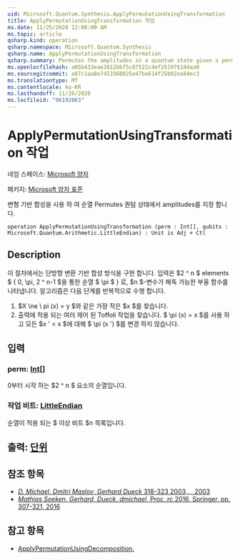 ```yaml
---
uid: Microsoft.Quantum.Synthesis.ApplyPermutationUsingTransformation
title: ApplyPermutationUsingTransformation 작업
ms.date: 11/25/2020 12:00:00 AM
ms.topic: article
qsharp.kind: operation
qsharp.namespace: Microsoft.Quantum.Synthesis
qsharp.name: ApplyPermutationUsingTransformation
qsharp.summary: Permutes the amplitudes in a quantum state given a permutation using transformation-based synthesis.
ms.openlocfilehash: a05b433eae2612bbf5c87522c4ef251976184aa8
ms.sourcegitcommit: a87c1aa8e7453360025e47ba614f25b02ea84ec3
ms.translationtype: MT
ms.contentlocale: ko-KR
ms.lasthandoff: 11/26/2020
ms.locfileid: "96192063"
---
```

# <a name="applypermutationusingtransformation-operation"></a>ApplyPermutationUsingTransformation 작업

네임 스페이스: [Microsoft 양자](xref:Microsoft.Quantum.Synthesis)

패키지: [Microsoft 양자 표준](https://nuget.org/packages/Microsoft.Quantum.Standard)


변형 기반 합성을 사용 하 여 순열 Permutes 퀀텀 상태에서 amplitudes를 지정 합니다.

```qsharp
operation ApplyPermutationUsingTransformation (perm : Int[], qubits : Microsoft.Quantum.Arithmetic.LittleEndian) : Unit is Adj + Ctl
```


## <a name="description"></a>Description

이 절차에서는 단방향 변환 기반 합성 방식을 구현 합니다.  입력은 $2 ^ n $ elements $ \{ 0, \pi, 2 ^ n-1 $을 통한 순열 $ \pi $ \} 로, $n $-변수가 해독 가능한 부울 함수를 나타냅니다.
알고리즘은 다음 단계를 반복적으로 수행 합니다.

1. $X \ne \ pi (x) = y $와 같은 가장 작은 $x $를 찾습니다.
2. 출력에 적용 되는 여러 제어 된 Toffoli 작업을 찾습니다. $ \pi (x) = x $를 사용 하 고 모든 $x ' < x $에 대해 $ \pi (x ') $를 변경 하지 않습니다.

## <a name="input"></a>입력

### <a name="perm--int"></a>perm: [Int](xref:microsoft.quantum.lang-ref.int)[]

0부터 시작 하는 $2 ^ n $ 요소의 순열입니다.


### <a name="qubits--littleendian"></a>작업 비트: [LittleEndian](xref:Microsoft.Quantum.Arithmetic.LittleEndian)

순열이 적용 되는 $ 이상 비트 $n 목록입니다.



## <a name="output--unit"></a>출력: [단위](xref:microsoft.quantum.lang-ref.unit)



## <a name="references"></a>참조 항목

- [*D. Michael*, *Dmitri Maslov*, *Gerhard Dueck* 318-323 2003,,,, 2003](https://doi.org/10.1145/775832.775915)
- [*Mathias Soeken*, *Gerhard, Dueck*, *dmichael*, Proc .rc 2016, Springer, pp. 307-321, 2016](https://doi.org/10.1007/978-3-319-40578-0_22)

## <a name="see-also"></a>참고 항목

- [ApplyPermutationUsingDecomposition.](xref:Microsoft.Quantum.Synthesis.ApplyPermutationUsingDecomposition)